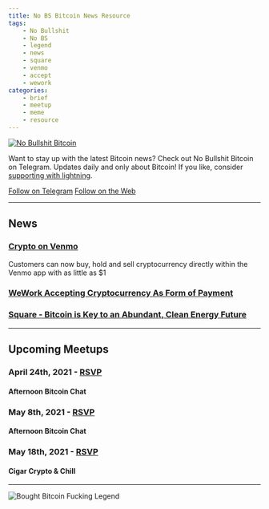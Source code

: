 ```yaml
---
title: No BS Bitcoin News Resource
tags:
    - No Bullshit
    - No BS
    - legend
    - news
    - square
    - venmo
    - accept
    - wework
categories:
    - brief
    - meetup
    - meme
    - resource
---
```


[![No Bullshit Bitcoin](/assets/img/posts/no-bullshit-bitcoin.jpg "Bitcoin Taproot")](https://t.me/s/nobullshitbitcoin)

Want to stay up with the latest Bitcoin news? Check out No Bullshit Bitcoin on Telegram. Updates daily and only about Bitcoin! If you like, consider [supporting with lightning](https://tippin.me/@nobsbitcoin). 


<a class="cta" href="https://t.me/nobullshitbitcoin">Follow on Telegram</a>
<a class="cta" href="https://t.me/s/nobullshitbitcoin">Follow on the Web</a>

---

## News

### [Crypto on Venmo](https://venmo.com/about/crypto/)
Customers can now buy, hold and sell cryptocurrency directly within the Venmo app with as little as $1

### [WeWork Accepting Cryptocurrency As Form of Payment](https://www.wework.com/ideas/newsroom-landing-page/newsroom/posts/wework-starts-utilizing-cryptocurrency-as-form-of-payment)

### [Square -  Bitcoin is Key to an  Abundant, Clean  Energy Future](https://assets.ctfassets.net/2d5q1td6cyxq/2D2BnksJjavw4a6SUvAPwZ/c42a9e3a520b0cc3b230cda3b43eead5/BCEI_White_Paper_.pdf)

---

## Upcoming Meetups

### April 24th, 2021 - [RSVP](https://www.meetup.com/BitcoinCharlotte/events/277164986/)
#### Afternoon Bitcoin Chat

### May 8th, 2021 - [RSVP](https://www.meetup.com/BitcoinCharlotte/events/277164991/)
#### Afternoon Bitcoin Chat

### May 18th, 2021 - [RSVP](https://www.meetup.com/BitcoinCharlotte/events/276428708/)
#### Cigar Crypto & Chill

---

![Bought Bitcoin Fucking Legend](/assets/img/posts/dad-buy-bitcoin-fucking-legend.jpg "Bought Bitcoin Fucking Legend")
